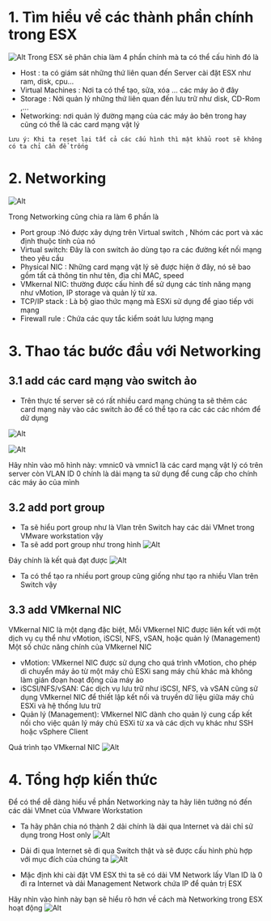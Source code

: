 # 1. Tìm hiểu về các thành phần chính trong ESX
![Alt](/thuctap/anh/Screenshot_774.png)
Trong ESX sẽ phân chia làm 4 phần chính mà ta có thể cấu hình đó là
- Host : ta có giám sát những thứ liên quan đến Server cài đặt ESX như ram, disk, cpu...
- Virtual Machines : Nơi ta có thể tạo, sửa, xóa ... các máy ảo ở đây
- Storage : Nởi quản lý những thứ liên quan đến lưu trữ như disk, CD-Rom ,...
- Networking: nơi quản lý đường mạng của các máy ảo bên trong hay cũng có thể là các card mạng vật lý


`Lưu ý: Khi ta reset lại tất cả các cấu hình thì mật khẩu root sẽ không có ta chỉ cần để trống`
# 2. Networking
![Alt](/thuctap/anh/Screenshot_775.png)

Trong Networking cũng chia ra làm 6 phần là
  - Port group :Nó được xây dựng trên Virtual switch , Nhóm các port và xác định thuộc tính của nó
  - Virtual switch: Đây là con switch ảo dùng tạo ra các đường kết nối mạng theo yêu cầu
  - Physical NIC : Những card mạng vật lý sẽ được hiện ở đây, nó sẽ bao gồm tất cả thông tin như tên, địa chỉ MAC, speed
  - VMkernal NIC: thường được cấu hình để sử dụng các tính năng mạng như vMotion, IP storage và quản lý từ xa.
  - TCP/IP stack : Là bộ giao thức mạng mà ESXi sử dụng để giao tiếp với mạng
  - Firewall rule : Chứa các quy tắc kiểm soát lưu lượng mạng
# 3. Thao tác bước đầu với Networking
## 3.1 add các card mạng vào switch ảo
- Trên thực tế server sẽ có rất nhiều card mạng chúng ta sẽ thêm các card mạng này vào các switch ảo để có thể tạo ra các các các nhóm để dử dụng

![Alt](/thuctap/anh/Screenshot_777.png)


![Alt](/thuctap/anh/Screenshot_776.png)

Hãy nhìn vào mô hình này: vmnic0 và vmnic1 là các card mạng vật lý có trên server còn VLAN ID 0 chính là dải mạng ta sử dụng để cung cấp cho chính các máy ảo của mình

## 3.2 add port group
- Ta sẽ hiểu port group như là Vlan trên Switch hay các dải VMnet trong VMware workstation vậy
- Ta sẽ add port group như trong hình
![Alt](/thuctap/anh/Screenshot_778.png)

Đáy chính là kết quả đạt được
![Alt](/thuctap/anh/Screenshot_779.png)
- Ta có thể tạo ra nhiều port group cũng giống như tạo ra nhiều Vlan trên Switch vậy

## 3.3 add VMkernal NIC
VMkernal NIC là một dạng đặc biệt, Mỗi VMkernel NIC được liên kết với một dịch vụ cụ thể như vMotion, iSCSI, NFS, vSAN, hoặc quản lý (Management)
Một số chức năng chính của VMkernel NIC
- vMotion: VMkernel NIC được sử dụng cho quá trình vMotion, cho phép di chuyển máy ảo từ một máy chủ ESXi sang máy chủ khác mà không làm gián đoạn hoạt động của máy ảo
- iSCSI/NFS/vSAN: Các dịch vụ lưu trữ như iSCSI, NFS, và vSAN cũng sử dụng VMkernel NIC để thiết lập kết nối và truyền dữ liệu giữa máy chủ ESXi và hệ thống lưu trữ
- Quản lý (Management): VMkernel NIC dành cho quản lý cung cấp kết nối cho việc quản lý máy chủ ESXi từ xa và các dịch vụ khác như SSH hoặc vSphere Client

Quá trình tạo VMkernal NIC
![Alt](/thuctap/anh/Screenshot_780.png)
# 4. Tổng hợp kiến thức
Để có thể dễ dàng hiểu về phần Networking này ta hãy liên tưởng nó đến các dải VMnet của VMware Workstation 
- Ta hãy phân chia nó thành 2 dải chính là dải qua Internet và dải chỉ sử dụng trong Host only
  ![Alt](/thuctap/anh/Screenshot_781.png)
- Dải đi qua Internet sẽ đi qua Switch thật và sẽ được cấu hình phù hợp với mục đích của chúng ta
  ![Alt](/thuctap/anh/Screenshot_782.png)

- Mặc định khi cài đặt VM ESX thì ta sẽ có dải VM Network lấy Vlan ID là 0 đi ra Internet và dải Management Network chứa IP để quản trị ESX

Hãy nhìn vào hình này bạn sẽ hiểu rõ hơn về cách mà Networking trong ESX hoạt động
![Alt](/thuctap/anh/Screenshot_783.png)


